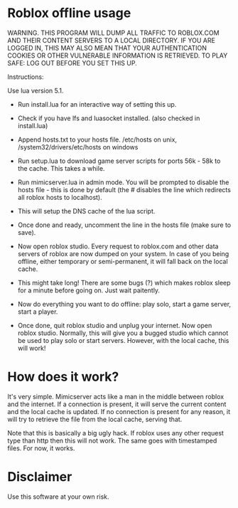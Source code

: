 Roblox offline usage 
====================

WARNING.
THIS PROGRAM WILL DUMP ALL TRAFFIC TO ROBLOX.COM AND THEIR CONTENT SERVERS TO A LOCAL DIRECTORY. IF YOU ARE LOGGED IN, THIS MAY ALSO MEAN THAT YOUR AUTHENTICATION COOKIES OR OTHER VULNERABLE INFORMATION IS RETRIEVED. 
TO PLAY SAFE: LOG OUT BEFORE YOU SET THIS UP.

Instructions:

Use lua version 5.1.

*	Run install.lua for an interactive way of setting this up.

* Check if you have lfs and luasocket installed. (also checked in install.lua)
* Append hosts.txt to your hosts file. /etc/hosts on unix, /system32/drivers/etc/hosts on windows
* Run setup.lua to download game server scripts for ports 56k - 58k to the cache. This takes a while.
* Run mimicserver.lua in admin mode. You will be prompted to disable the hosts file - this is done by default (the # disables the line which redirects all roblox hosts to localhost). 
* This will setup the DNS cache of the lua script.
* Once done and ready, uncomment the line in the hosts file (make sure to save).
* Now open roblox studio. Every request to roblox.com and other data servers of roblox are now dumped on your system. In case of you being offline, either temporary or semi-permanent, it will fall back on the local cache.
* This might take long! There are some bugs (?) which makes roblox sleep for a minute before going on. Just wait paitently.
* Now do everything you want to do offline: play solo, start a game server, start a player.
* Once done, quit roblox studio and unplug your internet. Now open roblox studio. Normally, this will give you a bugged studio which cannot be used to play solo or start servers. However, with the local cache, this will work!




How does it work?
=================

It's very simple. Mimicserver acts like a man in the middle between roblox and the internet. If a connection is present, it will serve the current content and the local cache is updated. If no connection is present for any reason, it will try to retrieve the file from the local cache, serving that.

Note that this is basically a big ugly hack. If roblox uses any other request type than http then this will not work. The same goes with timestamped files. For now, it works.

Disclaimer 
==========

Use this software at your own risk.
